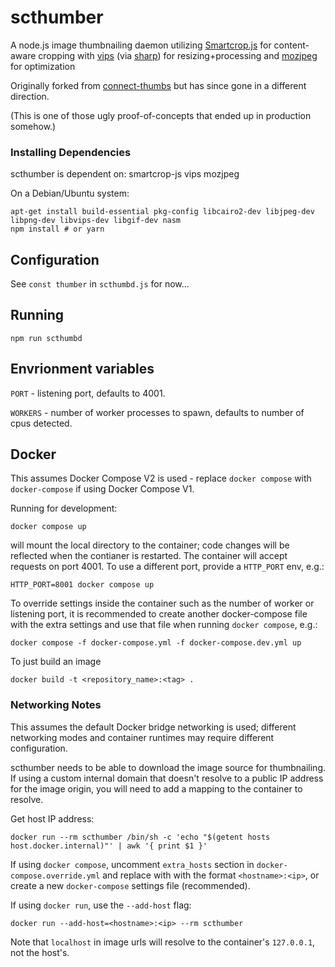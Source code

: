 # scthumber

A node.js image thumbnailing daemon utilizing [Smartcrop.js](https://github.com/jwagner/smartcrop.js/) for content-aware cropping with [vips](http://www.vips.ecs.soton.ac.uk/) (via [sharp](https://github.com/lovell/sharp)) for resizing+processing and [mozjpeg](https://github.com/mozilla/mozjpeg) for optimization

Originally forked from [connect-thumbs](https://github.com/inadarei/connect-thumbs) but has since gone in a different direction.

(This is one of those ugly proof-of-concepts that ended up in production somehow.)

### Installing Dependencies

scthumber is dependent on:
smartcrop-js
vips
mozjpeg

On a Debian/Ubuntu system:
```
apt-get install build-essential pkg-config libcairo2-dev libjpeg-dev libpng-dev libvips-dev libgif-dev nasm
npm install # or yarn
```

## Configuration
See `const thumber` in `scthumbd.js` for now...

## Running
```
npm run scthumbd
```


## Envrionment variables

`PORT` - listening port, defaults to 4001.

`WORKERS` - number of worker processes to spawn, defaults to number of cpus detected.


## Docker

This assumes Docker Compose V2 is used - replace `docker compose` with `docker-compose` if using Docker Compose V1.

Running for development:
```
docker compose up
```
will mount the local directory to the container; code changes will be reflected when the contianer is restarted.
The container will accept requests on port 4001. To use a different port, provide a `HTTP_PORT` env, e.g.:

```
HTTP_PORT=8001 docker compose up
```

To override settings inside the container such as the number of worker or listening port, it is recommended to create another docker-compose file with the extra settings and use that file when running `docker compose`, e.g.:

```
docker compose -f docker-compose.yml -f docker-compose.dev.yml up
```


To just build an image
```
docker build -t <repository_name>:<tag> .
```

### Networking Notes

This assumes the default Docker bridge networking is used; different networking modes and container runtimes may require different configuration.

scthumber needs to be able to download the image source for thumbnailing.
If using a custom internal domain that doesn't resolve to a public IP address for the image origin, you will need to add a mapping to the container to resolve.

Get host IP address:
```
docker run --rm scthumber /bin/sh -c 'echo "$(getent hosts host.docker.internal)"' | awk '{ print $1 }'
```

If using `docker compose`, uncomment `extra_hosts` section in `docker-compose.override.yml` and replace with with the format `<hostname>:<ip>`, or create a new `docker-compose` settings file (recommended).

If using `docker run`, use the `--add-host` flag:
```
docker run --add-host=<hostname>:<ip> --rm scthumber
```

Note that `localhost` in image urls will resolve to the container's `127.0.0.1`, not the host's.
